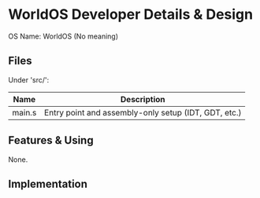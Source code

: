 # WorldOS Developer Details & Design

OS Name: WorldOS (No meaning)

## Files

Under 'src/':

| Name | Description |
|-|-|
| main.s | Entry point and assembly-only setup (IDT, GDT, etc.) |

## Features & Using

None.

## Implementation
